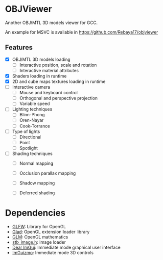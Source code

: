 # OBJViewer

Another OBJ/MTL 3D models viewer for GCC.

An example for MSVC is available in <https://github.com/Rebaya17/objviewer>


## Features

- [x] OBJ/MTL 3D models loading
  - [ ] Interactive position, scale and rotation
  - [ ] Interactive material attributes
- [x] Shaders loading in runtime
- [x] 2D and cube maps textures loading in runtime
- [ ] Interactive camera
  - [ ] Mouse and keyboard control
  - [ ] Orthogonal and perspective projection
  - [ ] Variable speed
- [ ] Lighting techniques
  - [ ] Blinn-Phong
  - [ ] Oren-Nayar
  - [ ] Cook-Torrance
- [ ] Type of lights
  - [ ] Directional
  - [ ] Point
  - [ ] Spotlight
- [ ] Shading techniques
  - [ ] Normal mapping
  - [ ] Occlusion parallax mapping
  - [ ] Shadow mapping
  - [ ] Deferred shading


# Dependencies

- [GLFW]\: Library for OpenGL
- [Glad]\: OpenGL extension loader library
- [GLM]\: OpenGL mathematics
- [stb_image.h]\: Image loader
- [Dear ImGui]\: Immediate mode graphical user interface
- [ImGuizmo]\: Immediate mode 3D controls


[//]: # "Links references"

[GLFW]: https://www.glfw.org/
[Glad]: https://github.com/Dav1dde/glad
[GLM]: http://glm.g-truc.net/
[stb_image.h]: https://github.com/nothings/stb
[Dear ImGui]: https://github.com/ocornut/imgui
[ImGuizmo]: https://github.com/CedricGuillemet/ImGuizmo